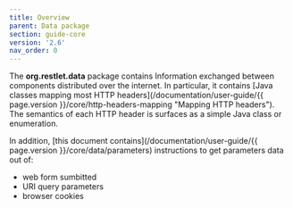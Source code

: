 ```yaml
---
title: Overview
parent: Data package
section: guide-core
version: '2.6'
nav_order: 0
---
```

The **org.restlet.data** package contains Information exchanged between components distributed over the internet. In particular, it contains [Java classes mapping most HTTP headers](/documentation/user-guide/{{ page.version }}/core/http-headers-mapping "Mapping HTTP headers"). The semantics of each HTTP header is surfaces as a simple Java class or enumeration.


In addition, [this document contains](/documentation/user-guide/{{ page.version }}/core/data/parameters) instructions to get parameters data out of:
 - web form sumbitted
 - URI query parameters
 - browser cookies
